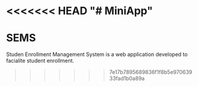<<<<<<< HEAD
"# MiniApp" 
=======
# SEMS
Studen Enrollment Management System is a web application developed to facialite student enrollment.
>>>>>>> 7e17b7895689836f1f8b5e97063933fad1b0a89a
